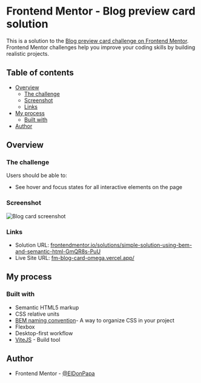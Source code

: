 # Frontend Mentor - Blog preview card solution

This is a solution to the [Blog preview card challenge on Frontend Mentor](https://www.frontendmentor.io/challenges/blog-preview-card-ckPaj01IcS). Frontend Mentor challenges help you improve your coding skills by building realistic projects. 

## Table of contents

- [Overview](#overview)
  - [The challenge](#the-challenge)
  - [Screenshot](#screenshot)
  - [Links](#links)
- [My process](#my-process)
  - [Built with](#built-with)
- [Author](#author)

## Overview

### The challenge

Users should be able to:

- See hover and focus states for all interactive elements on the page

### Screenshot

![Blog card screenshot](./screenshot.jpg)
### Links

- Solution URL: [frontendmentor.io/solutions/simple-solution-using-bem-and-semantic-html-GmQR8s-PuU](https://www.frontendmentor.io/solutions/simple-solution-using-bem-and-semantic-html-GmQR8s-PuU)
- Live Site URL: [fm-blog-card-omega.vercel.app/](https://fm-blog-card-omega.vercel.app/)

## My process

### Built with

- Semantic HTML5 markup
- CSS relative units
- [BEM naming convention](https://en.bem.info/methodology/naming-convention/)- A way to organize CSS in your project
- Flexbox
- Desktop-first workflow
- [ViteJS](https://vitejs.fr/) - Build tool
## Author

- Frontend Mentor - [@ElDonPapa](https://www.frontendmentor.io/profile/ElDonPapa)